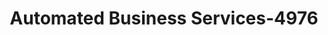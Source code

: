 ---
f_zip-code: 65721
f_state-code: MO
title: Automated Business Services-4976
f_phone: 417-581-4775
f_city-only: Ozark
f_address: 324 South 3Rd Street Ozark
f_location-unique-id: '4976'
slug: automated-business-services-4976
updated-on: '2024-05-30T13:46:58.046Z'
created-on: '2024-05-30T13:36:59.803Z'
published-on: '2024-05-30T13:54:32.469Z'
f_city-state: cms/city/ozark-mo.md
f_company: cms/company/automated-business-services.md
f_state: cms/state/missouri.md
layout: '[payday-loan].html'
tags: payday-loan
---